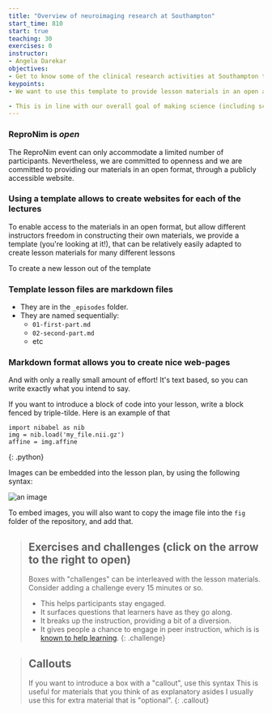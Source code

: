 ```yaml
---
title: "Overview of neuroimaging research at Southampton"
start_time: 810
start: true
teaching: 30
exercises: 0
instructor:
- Angela Darekar
objectives:
- Get to know some of the clinical research activities at Southampton that utilise neuroimaging.
keypoints:
- We want to use this template to provide lesson materials in an open and useful format.

- This is in line with our overall goal of making science (including scientific training) more open.
---
```


### ReproNim is *open*

The ReproNim event can only accommodate a limited number of participants.
Nevertheless, we are committed to openness and we are committed to providing our
materials in an open format, through a publicly accessible website.

### Using a template allows to create websites for each of the lectures

To enable access to the materials in an open format, but allow different
instructors freedom in constructing their own materials, we provide a template
(you're looking at it!), that can be relatively easily adapted to create lesson
materials for many different lessons

To create a new lesson out of the template

### Template lesson files are markdown files

* They are in the `_episodes` folder.
* They are named sequentially:
  - `01-first-part.md`
  - `02-second-part.md`
  - etc


### Markdown format allows you to create nice web-pages

And with only a really small amount of effort! It's text based, so you can
write exactly what you intend to say.

If you want to introduce a block of code into your lesson, write a block
fenced by triple-tilde. Here is an example of that

~~~
import nibabel as nib
img = nib.load('my_file.nii.gz')
affine = img.affine
~~~
{: .python}


Images can be embedded into the lesson plan, by using the following syntax:

![an image]({{site.root}}/fig/rn-logo.png)

To embed images, you will also want to copy the image file into the
`fig` folder of the repository, and add that.

> ## Exercises and challenges (click on the arrow to the right to open)
>
>  Boxes with "challenges" can be interleaved with the lesson materials.
>  Consider adding a challenge every 15 minutes or so.
>    - This helps participants stay engaged.
>    - It surfaces questions that learners have as they go along.
>    - It breaks up the instruction, providing a bit of a diversion.
>    - It gives people a chance to engage in peer instruction, which is
>      is [known to help learning](https://en.wikipedia.org/wiki/Peer_instruction).
{: .challenge}


> ## Callouts
> If you want to introduce a box with a "callout", use this syntax
> This is useful for materials that you think of as explanatory asides
> I usually use this for extra material that is "optional".
{: .callout}
